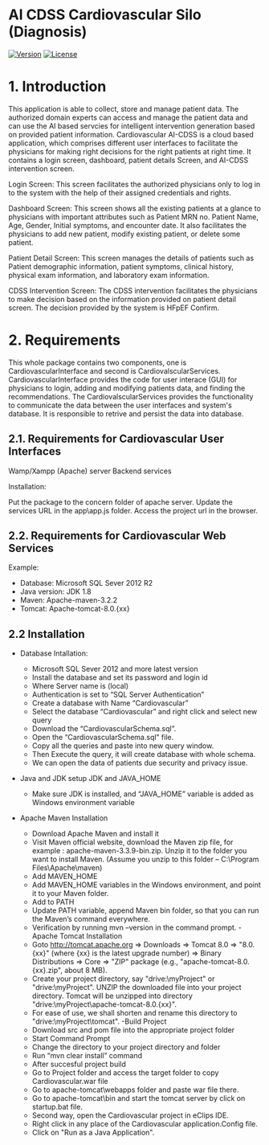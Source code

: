 # AI CDSS Cardiovascular Silo (Diagnosis)
<!-- make your own badges from here: http://shields.io/ -->
[![Version](https://img.shields.io/badge/IMP-2.5-green.svg)](http://imprc.cafe24.com/)
[![License](https://img.shields.io/badge/Apache%20License%20-Version%202.0-yellowgreen.svg)](https://www.apache.org/licenses/LICENSE-2.0)

# 1. Introduction
This application is able to collect, store and manage patient data. The authorized domain experts can access and manage the patient data and can use the 
AI based servcies for intelligent intervention generation based on provided patient information.
Cardiovascular AI-CDSS is a cloud based application, which comprises different user interfaces to facilitate the physicians for making right decisions for the right patients at right time. It contains a login screen, dashboard, patient details Screen, and AI-CDSS intervention screen.

Login Screen: This screen facilitates the authorized physicians only to log in to the system with the help of their assigned credentials and rights.

Dashboard Screen: This screen shows all the existing patients at a glance to physicians with important attributes such as Patient MRN no. Patient Name, Age, Gender, Initial symptoms, and encounter date. It also facilitates the physicians to add new patient, modify existing patient, or delete some patient.

Patient Detail Screen: This screen manages the details of patients such as Patient demographic information, patient symptoms, clinical history, physical exam information, and laboratory exam information.

CDSS Intervention Screen: The CDSS intervention facilitates the physicians to make decision based on the information provided on patient detail screen. The decision provided by the system is HFpEF Confirm.



# 2. Requirements

This whole package contains two components, one is CardiovascularInterface and second is CardiovalscularServices.
CardiovascularInterface provides the code for user interace (GUI) for physicians to login, adding and modifying patients data, and finding the recommendations. The CardiovalscularServices provides the functionality to communicate the data between the user interfaces and system's database. It is responsible to retrive and persist the data into database.

## 2.1. Requirements for Cardiovascular User Interfaces

Wamp/Xampp (Apache) server
Backend services 

Installation:

Put the package to the concern folder of apache server. 
Update the services URL in the app\app.js folder.
Access the project url in the browser.

## 2.2. Requirements for Cardiovascular Web Services
Example:
- Database: Microsoft SQL Sever 2012 R2
- Java version: JDK 1.8 
- Maven: Apache-maven-3.2.2
- Tomcat: Apache-tomcat-8.0.{xx}

## 2.2 Installation
- Database Intallation:
	*	Microsoft SQL Sever 2012 and more latest version
	*	Install the database and set its password and login id
	*	Where Server name is (local)
	*	Authentication is set to “SQL Server Authentication”
	*	Create a database with Name “Cardiovascular”
	*	Select the database “Cardiovascular” and right click and select new query
	*	Download the “CardiovascularSchema.sql”.
	*	Open the “CardiovascularSchema.sql" file.
	*	Copy all the queries and paste into  new query window.
	*	Then Execute the query, it will create database with whole schema.
	*	We can open the data of patients due security and privacy issue.

- Java and JDK setup
	JDK and JAVA_HOME
	*	Make sure JDK is installed, and “JAVA_HOME” variable is added as Windows environment variable
- Apache Maven Installation
	*	Download Apache Maven and install it
	*	Visit Maven official website, download the Maven zip file,
		for example : apache-maven-3.3.9-bin.zip. Unzip it to the folder you want to install Maven.
		(Assume you unzip to this folder – C:\Program Files\Apache\maven)
	*	Add MAVEN_HOME
	*	Add  MAVEN_HOME variables in the Windows environment, and point it to your Maven folder.
	*	Add to PATH
	*	Update PATH variable, append Maven bin folder, so that you can run the Maven’s command everywhere.
	*	Verification by running  mvn –version in the command prompt.
-Apache Tomcat Installation
	*	Goto http://tomcat.apache.org ⇒ Downloads ⇒ Tomcat 8.0 ⇒ "8.0.{xx}" (where {xx} is the latest upgrade number) ⇒ Binary Distributions ⇒ Core ⇒ "ZIP" package (e.g., "apache-tomcat-8.0.{xx}.zip", about 8 MB).
	*	Create your project directory, say "drive:\myProject" or "drive:\myProject". UNZIP the downloaded file into your project directory. Tomcat will be unzipped into directory "drive:\myProject\apache-tomcat-8.0.{xx}".
	*	For ease of use, we shall shorten and rename this directory to "drive:\myProject\tomcat".
-Build Project
	*	Download src and pom file into the appropriate project folder
	*	Start Command Prompt
	*	Change the directory to your project directory and folder
	*	Run “mvn clear install” command
	*	After succesful project build  
	*	Go to Project folder and access the target folder to copy Cardiovascular.war file
	*	Go to apache-tomcat\webapps folder and paste war file there.
	*	Go to apache-tomcat\bin and start the tomcat server by click on startup.bat file.
	*	Second way, open the Cardiovascular project in eClips IDE.
	*	Right click in any place of the Cardiovascular application.Config file.
	*	Click on "Run as a Java Application".
